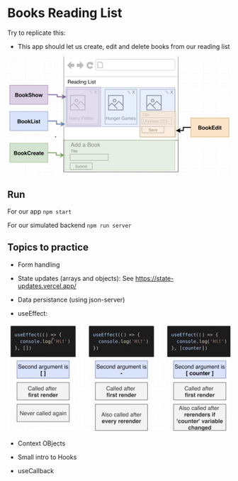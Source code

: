 # Books Reading List

Try to replicate this:
- This app should let us create, edit and delete books from our reading list

<img src="./draft.png" alt="Alt text" title="Optional title">

## Run
For our app
`npm start`

For our simulated backend 
`npm run server`

## Topics to practice
- Form handling
 
- State updates (arrays and objects): See https://state-updates.vercel.app/

- Data persistance (using json-server)

- useEffect:
<img src="./useEffect.png" alt="Alt text" title="Optional title">

- Context OBjects

- Small intro to Hooks

- useCallback 



